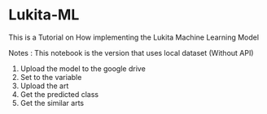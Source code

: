 # Lukita-ML

This is a Tutorial on How implementing the Lukita Machine Learning Model

Notes : This notebook is the version that uses local dataset (Without API)
1. Upload the model to the google drive
2. Set to the variable
3. Upload the art
4. Get the predicted class
5. Get the similar arts
